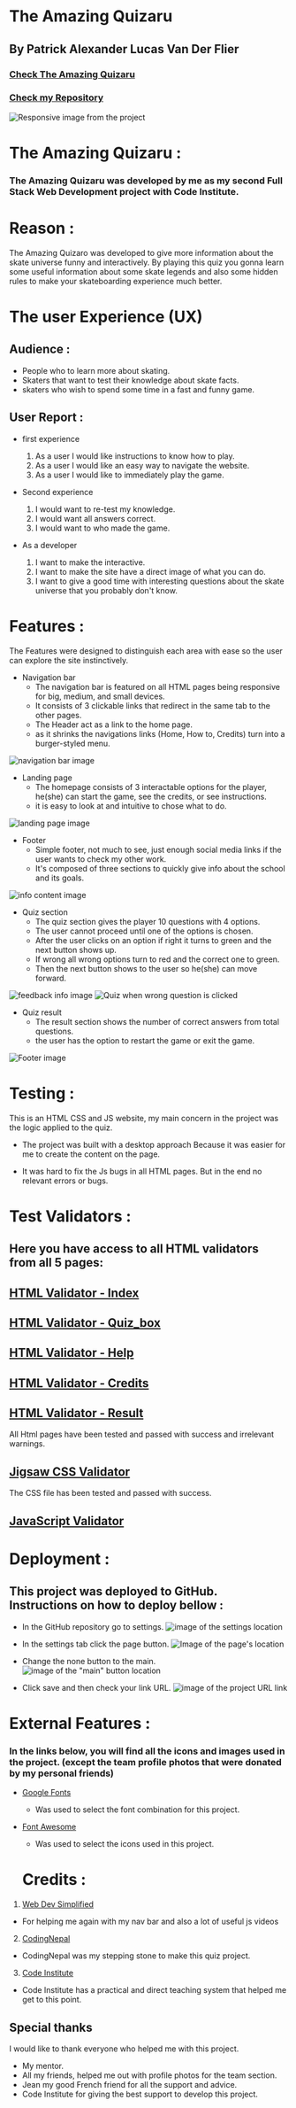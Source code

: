 # The Amazing Quizaru

## By Patrick Alexander Lucas Van Der Flier

### [Check The Amazing Quizaru](https://vanderpatrick.github.io/The-Amazing-Quizaru/)
### [Check my Repository](https://github.com/vanderpatrick/The-Amazing-Quizaru/)

![Responsive image from the project](/assets/images/responsive.png)

# The Amazing Quizaru :

### The Amazing Quizaru was developed by me as my second Full Stack Web Development project with Code Institute.

# Reason :
The Amazing Quizaro was developed to give more information about the skate universe funny and interactively. By playing this quiz you gonna learn some useful information about some skate legends and also some hidden rules to make your skateboarding experience much better.

# The user Experience (UX)

##  Audience : 

- People who to learn more about skating.
- Skaters that want to test their knowledge about skate facts.
- skaters who wish to spend some time in a fast and funny game.

## User Report : 

- first experience

    1. As a user I would like instructions to know how to play.
    2. As a user I would like an easy way to navigate the website.
    3. As a user I would like to immediately play the game.

- Second experience

    1. I would want to re-test my knowledge.
    2. I would want all answers correct.
    3. I would want to who made the game.

- As a developer    
    
    1. I want to make the interactive.
    2. I want to make the site have a direct image of what you can do. 
    3. I want to give a good time with interesting questions about the skate universe that you probably don't know.


# Features :

The Features were designed to distinguish each area with ease so the user can explore the site instinctively.

- Navigation bar
    - The navigation bar is featured on all HTML pages being responsive for big, medium, and small devices.
    - It consists of 3 clickable links that redirect in the same tab to the other pages. 
    - The Header act as a link to the home page.
    - as it shrinks the navigations links (Home, How to, Credits) turn into a burger-styled menu.

 ![navigation bar image](/assets/images/NAVBAR.png)

- Landing page
    - The homepage consists of 3 interactable options for the player, he(she) can start the game, see the credits, or see instructions.
    - it is easy to look at and intuitive to chose what to do.

![landing page image](/assets/images/homeScreen.png)

- Footer
    - Simple footer, not much to see, just enough social media links if the user wants to check my other work.
    - It's composed of three sections to quickly give info about the school and its goals.

![info content image](/assets/images/FOOTER.png)

- Quiz section
    - The quiz section gives the player 10 questions with 4 options.
    - The user cannot proceed until one of the options is chosen.
    - After the user clicks on an option if right it turns to green and the next button shows up.
    - If wrong all wrong options turn to red and the correct one to green.
    - Then the next button shows to the user so he(she) can move forward.

![feedback info image](/assets/images/quizOptions.png)
![Quiz when wrong question is clicked](/assets/images/quiz-options.png)

- Quiz result
    - The result section shows the number of correct answers from total questions.
    - the user has the option to restart the game or exit the game.

![Footer image](/assets/images/quizResult.png)



# Testing :

This is an HTML CSS and JS website, my main concern in the project was the logic applied to the quiz.

 - The project was built with a desktop approach Because it was easier for me to create the content on the page.

 - It was hard to fix the Js bugs in all HTML pages. But in the end no relevant errors or bugs.

 # Test Validators :

## Here you have access to all HTML validators from all 5 pages:
 
 ## [HTML Validator - Index](https://validator.w3.org/nu/?doc=https%3A%2F%2Fvanderpatrick.github.io%2FThe-Amazing-Quizaru%2Findex.html)
 ## [HTML Validator - Quiz_box](https://validator.w3.org/nu/?showsource=yes&doc=https%3A%2F%2Fvanderpatrick.github.io%2FThe-Amazing-Quizaru%2Fquiz_box.html#textarea)
 ## [HTML Validator - Help](https://validator.w3.org/nu/?showsource=yes&doc=https%3A%2F%2Fvanderpatrick.github.io%2FThe-Amazing-Quizaru%2Fhelp.html#textarea)
 ## [HTML Validator - Credits](https://validator.w3.org/nu/?showsource=yes&doc=https%3A%2F%2Fvanderpatrick.github.io%2FThe-Amazing-Quizaru%2Fcredits.html)
 ## [HTML Validator - Result](https://validator.w3.org/nu/?showsource=yes&doc=https%3A%2F%2Fvanderpatrick.github.io%2FThe-Amazing-Quizaru%2Fcredits.html#textarea)

All Html pages have been tested and passed with success and irrelevant warnings.

 ## [Jigsaw CSS Validator](https://jigsaw.w3.org/css-validator/validator?uri=https%3A%2F%2Fvanderpatrick.github.io%2FThe-Amazing-Quizaru%2F&profile=css3svg&usermedium=all&warning=1&vextwarning=&lang=en)

The CSS file has been tested and passed with success.

## [JavaScript Validator]()


# Deployment :
 ## This project was deployed to GitHub. Instructions on how to deploy bellow :
  - In the GitHub repository go to settings.
  ![image of the settings location](assets/images/settings.png)

  - In the settings tab click the page button.
  ![Image of the page's location](assets/images/pages.png)

  - Change the none button to the main.
  ![image of the "main" button location](/assets/images/branch.png)
  
  - Click save and then check your link URL.
  ![image of the project URL link](assets/images/result.png)

  # External Features :
  ### In the links below, you will find all the icons and images used in the project. (except the team profile photos that were donated by my personal friends)

- [Google Fonts](https://fonts.google.com/)
  - Was used to select the font combination for this project.
- [Font Awesome](https://fontawesome.com/)
  - Was used to select the icons used in this project. 

  # Credits :
 1. [Web Dev Simplified](https://www.youtube.com/channel/UCFbNIlppjAuEX4znoulh0Cw)
  - For helping me again with my nav bar and also a lot of useful js videos

 2. [CodingNepal](https://www.youtube.com/c/CodingNepal/featured)
  - CodingNepal was my stepping stone to make this quiz project.
  
 3.  [Code Institute](https://codeinstitute.net/)
  - Code Institute has a practical and direct teaching system that helped me get to this point.

  ## Special thanks 
  I would like to thank everyone who helped me with this project.

- My mentor.
- All my friends, helped me out with profile photos for the team section.
- Jean my good French friend for all the support and advice.
- Code Institute for giving the best support to develop this project.